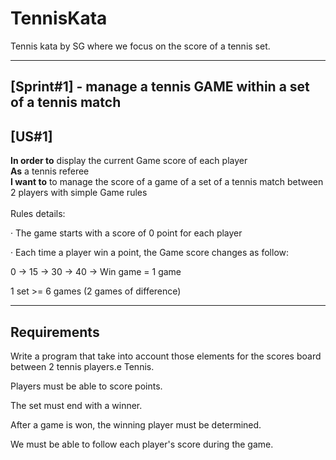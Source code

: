 # TennisKata
Tennis kata by SG where we focus on the score of a tennis set.

---

## [Sprint#1] - manage a tennis GAME within a set of a tennis match
## [US#1]
**In order to** display the current Game score of each player\
**As**  a tennis referee\
**I want to** to manage the score of a game of a set of a tennis match between 2 players with simple Game rules
<br>
<br>
Rules details:

·         The game starts with a score of 0 point for each player

·         Each time a player win a point, the Game score changes as follow:

0 -> 15 -> 30 -> 40 -> Win game = 1 game

1 set >= 6 games (2 games of difference)

---

Requirements
---

Write a program that take into account those elements for the scores board between 2 tennis players.e Tennis.

 

Players must be able to score points.

The set must end with a winner.

After a game is won, the winning player must be determined.

We must be able to follow each player's score during the game.
